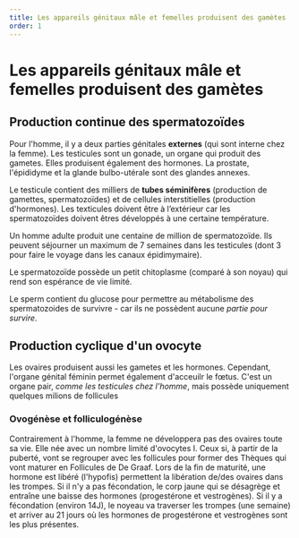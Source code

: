 ```yaml
---
title: Les appareils génitaux mâle et femelles produisent des gamètes
order: 1
---
```

# Les appareils génitaux mâle et femelles produisent des gamètes
## Production continue des spermatozoïdes

Pour l'homme, il y a deux parties génitales **externes** (qui sont interne chez la femme). Les testicules sont un gonade, un organe qui produit des gametes. Elles produisent également des hormones. La prostate, l'épididyme et la glande bulbo-utérale sont des glandes annexes. 

Le testicule contient des milliers de **tubes séminifères** (production de gamettes, spermatozoïdes) et de cellules interstitielles (production d'hormones). Les texticules doivent être à l’extérieur car les spermatozoïdes doivent êtres développés à une certaine température.

Un homme adulte produit une centaine de million de spermatozoïde. Ils peuvent séjourner un maximum de 7 semaines dans les testicules (dont 3 pour faire le voyage dans les canaux épidimymaire). 

Le spermatozoïde possède un petit chitoplasme (comparé à son noyau) qui rend son espérance de vie limité. 

Le sperm contient du glucose pour permettre au métabolisme des spermatozoides de survivre - car ils ne possèdent aucune *partie pour survire*.

## Production cyclique d'un ovocyte

Les ovaires produisent aussi les gametes et les hormones. Cependant, l'organe génital féminin permet également d'acceuilr le fœtus. C'est un organe pair, *comme les testicules chez l'homme*, mais possède uniquement quelques milions de follicules

### Ovogénèse et folliculogénèse

Contrairement à l'homme, la femme ne développera pas des ovaires toute sa vie. Elle née avec un nombre limité d'ovocytes I. Ceux si, à partir de la puberté, vont se regrouper avec les follicules pour former des Thèques qui vont maturer en Follicules de De Graaf. Lors de la fin de maturité, une hormone est libéré (l'hypofis) permettent la libération de/des ovaires dans les trompes. Si il n'y a pas fécondation, le corp jaune qui se désagrège et entraîne une baisse des hormones (progestérone et vestrogènes). Si il y a fécondation (environ 14J), le noyeau va traverser les trompes (une semaine) et arriver au 21 jours où les hormones de progestérone et vestrogènes sont les plus présentes. 